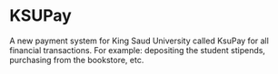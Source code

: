 # KSUPay
A new payment system for King Saud University called KsuPay for all financial transactions. For example: depositing the student stipends, purchasing from the bookstore, etc.
